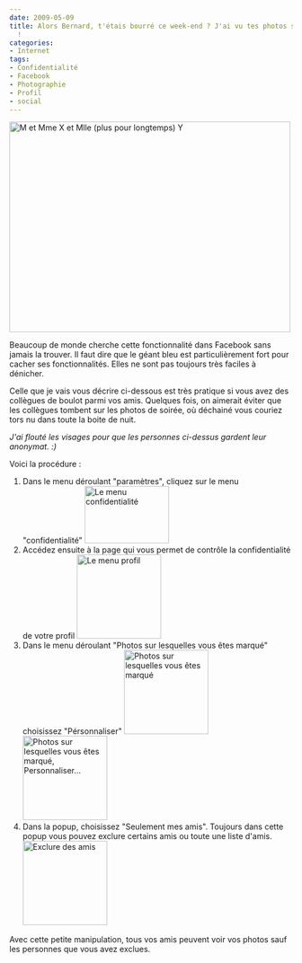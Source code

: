 ```yaml
---
date: 2009-05-09
title: Alors Bernard, t'étais bourré ce week-end ? J'ai vu tes photos sur Facebook
  !
categories:
- Internet
tags:
- Confidentialité
- Facebook
- Photographie
- Profil
- social
---
```

<img class="alignnone size-full wp-image-1182" title="M et Mme X et Mlle (plus pour longtemps) Y" src="https://dlgjp9x71cipk.cloudfront.net/2009/05/sante.png" alt="M et Mme X et Mlle (plus pour longtemps) Y" width="500" height="375" />

Beaucoup de monde cherche cette fonctionnalité dans Facebook sans jamais la trouver. Il faut dire que le géant bleu est particulièrement fort pour cacher ses fonctionnalités. Elles ne sont pas toujours très faciles à dénicher.

Celle que je vais vous décrire ci-dessous est très pratique si vous avez des collègues de boulot parmi vos amis. Quelques fois, on aimerait éviter que les collègues tombent sur les photos de soirée, où déchainé vous couriez tors nu dans toute la boite de nuit.

<em>J'ai flouté les visages pour que les personnes ci-dessus gardent leur anonymat. :)</em>

<!--more-->

Voici la procédure :
<ol>
	<li>Dans le menu déroulant "paramètres", cliquez sur le menu "confidentialité"
<a href="https://dlgjp9x71cipk.cloudfront.net/2009/05/facebook1.png"><img class="alignnone size-thumbnail wp-image-1173" title="Le menu confidentialité" src="https://dlgjp9x71cipk.cloudfront.net/2009/05/facebook1-150x102.png" alt="Le menu confidentialité" width="150" height="102" /></a></li>
	<li>Accédez ensuite à la page qui vous permet de contrôle la confidentialité de votre profil
<a href="https://dlgjp9x71cipk.cloudfront.net/2009/05/facebook2.png"><img class="alignnone size-thumbnail wp-image-1174" title="Le menu profil" src="https://dlgjp9x71cipk.cloudfront.net/2009/05/facebook2-150x150.png" alt="Le menu profil" width="150" height="150" /></a></li>
	<li>Dans le menu déroulant "Photos sur lesquelles vous êtes marqué" choisissez "Pérsonnaliser"
<a href="https://dlgjp9x71cipk.cloudfront.net/2009/05/facebook3.png"><img class="alignnone size-thumbnail wp-image-1175" title="Photos sur lesquelles vous êtes marqué" src="https://dlgjp9x71cipk.cloudfront.net/2009/05/facebook3-150x150.png" alt="Photos sur lesquelles vous êtes marqué" width="150" height="150" /></a> <a href="https://dlgjp9x71cipk.cloudfront.net/2009/05/facebook4.png"><img class="alignnone size-thumbnail wp-image-1176" title="Photos sur lesquelles vous êtes marqué, Personnaliser..." src="https://dlgjp9x71cipk.cloudfront.net/2009/05/facebook4-150x150.png" alt="Photos sur lesquelles vous êtes marqué, Personnaliser..." width="150" height="150" /></a></li>
	<li>Dans la popup, choisissez "Seulement mes amis". Toujours dans cette popup vous pouvez exclure certains amis ou toute une liste d'amis.
<a href="https://dlgjp9x71cipk.cloudfront.net/2009/05/facebook5.png"><img class="alignnone size-thumbnail wp-image-1177" title="Exclure des amis" src="https://dlgjp9x71cipk.cloudfront.net/2009/05/facebook5-150x150.png" alt="Exclure des amis" width="150" height="150" /></a></li>
</ol>
Avec cette petite manipulation, tous vos amis peuvent voir vos photos sauf les personnes que vous avez exclues.
